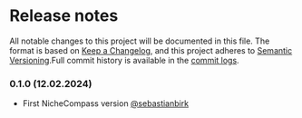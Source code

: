 # Release notes

All notable changes to this project will be documented in this file. The format
is based on [Keep a Changelog], and this project adheres to
[Semantic Versioning].Full commit history is available in the [commit logs].

### 0.1.0 (12.02.2024)

-   First NicheCompass version [@sebastianbirk]

[Keep a Changelog]: https://keepachangelog.com/en/1.0.0/
[Semantic Versioning]: https://semver.org/spec/v2.0.0.html
[commit logs]: https://github.com/Lotfollahi-lab/nichecompass/commits
[@sebastianbirk]: https://github.com/sebastianbirk
